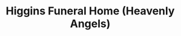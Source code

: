 ---
title: "Higgins Funeral Home (Heavenly Angels)"
url: /chicago/higgins-funeral-home-heavenly-angels/
shop: Bestattungen
---